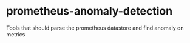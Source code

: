 # prometheus-anomaly-detection
Tools that should parse the prometheus datastore and find anomaly on metrics

